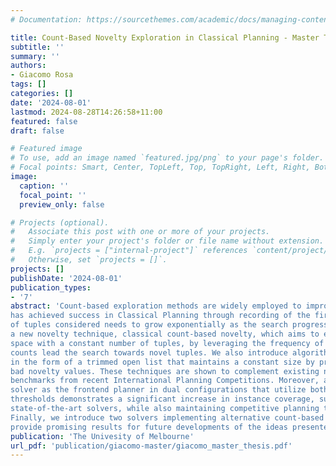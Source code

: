 ```yaml
---
# Documentation: https://sourcethemes.com/academic/docs/managing-content/

title: Count-Based Novelty Exploration in Classical Planning - Master Thesis
subtitle: ''
summary: ''
authors:
- Giacomo Rosa
tags: []
categories: []
date: '2024-08-01'
lastmod: 2024-08-28T14:26:58+11:00
featured: false
draft: false

# Featured image
# To use, add an image named `featured.jpg/png` to your page's folder.
# Focal points: Smart, Center, TopLeft, Top, TopRight, Left, Right, BottomLeft, Bottom, BottomRight.
image:
  caption: ''
  focal_point: ''
  preview_only: false

# Projects (optional).
#   Associate this post with one or more of your projects.
#   Simply enter your project's folder or file name without extension.
#   E.g. `projects = ["internal-project"]` references `content/project/deep-learning/index.md`.
#   Otherwise, set `projects = []`.
projects: []
publishDate: '2024-08-01'
publication_types:
- '7'
abstract: 'Count-based exploration methods are widely employed to improve the exploratory behavior of learning agents over sequential decision problems. Meanwhile, Novelty search
has achieved success in Classical Planning through recording of the first, but not successive, occurrences of tuples. In order to structure the exploration, however, the number
of tuples considered needs to grow exponentially as the search progresses. We propose
a new novelty technique, classical count-based novelty, which aims to explore the state
space with a constant number of tuples, by leveraging the frequency of each tuple’s appearance in a search tree. We then justify the mechanisms through which lower tuple
counts lead the search towards novel tuples. We also introduce algorithmic contributions
in the form of a trimmed open list that maintains a constant size by pruning nodes with
bad novelty values. These techniques are shown to complement existing novelty heuristics when integrated in a classical solver, achieving competitive results in challenging
benchmarks from recent International Planning Competitions. Moreover, adapting our
solver as the frontend planner in dual configurations that utilize both memory and time
thresholds demonstrates a significant increase in instance coverage, surpassing current
state-of-the-art solvers, while also maintaining competitive planning time performance.
Finally, we introduce two solvers implementing alternative count-based heuristics and
provide promising results for future developments of the ideas presented in this study'
publication: 'The Univesity of Melbourne'
url_pdf: 'publication/giacomo-master/giacomo_master_thesis.pdf'
---
```

